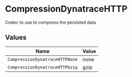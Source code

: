 # CompressionDynatraceHTTP

Codec to use to compress the persisted data


## Values

| Name                           | Value                          |
| ------------------------------ | ------------------------------ |
| `CompressionDynatraceHTTPNone` | none                           |
| `CompressionDynatraceHTTPGzip` | gzip                           |